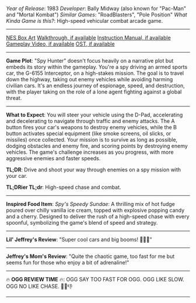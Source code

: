 *Year of Release*: 1983
*Developer*: Bally Midway (also known for "Pac-Man" and "Mortal Kombat")
*Similar Games*: "RoadBlasters", "Pole Position"
*What Kinda Game is this?*: High-speed vehicular combat arcade game.

---
[NES Box Art](https://www.google.com/search?tbm=isch&q=NES+Box+Art+Spy+Hunter) 
[Walkthrough, if available](https://www.google.com/search?q=Walkthrough+NES+Spy+Hunter)
[Instruction Manual, if available](https://www.google.com/search?q=NES+Instruction+Manual+Spy+Hunter)
[Gameplay Video, if available](https://www.youtube.com/results?search_query=gameplay+NES+Spy+Hunter) 
[OST, if available](https://www.youtube.com/results?search_query=gameplay+NES+Spy+Hunter+OST)

- - -
**Game Plot**: "Spy Hunter" doesn't focus heavily on a narrative plot but embeds its story within the gameplay. You're a spy driving an armed sports car, the G-6155 Interceptor, on a high-stakes mission. The goal is to travel down the highway, taking out enemy vehicles while avoiding harming civilian cars. It's an endless journey of espionage, speed, and destruction, with the player taking on the role of a lone agent fighting against a global threat.

- - -
**What to Expect**: You will steer your vehicle using the D-Pad, accelerating and decelerating to navigate through traffic and enemy attacks. The A button fires your car's weapons to destroy enemy vehicles, while the B button activates special equipment (like smoke screens, oil slicks, or missiles) once collected. Your mission is to survive as long as possible, dodging obstacles and enemy fire, and scoring points by destroying enemy vehicles. The game's challenge increases as you progress, with more aggressive enemies and faster speeds.

**TL;DR**: Drive and shoot your way through enemies on a spy mission with your car.

**TL;DRier TL;dr**: High-speed chase and combat.

---
**Inspired Food Item**: *Spy's Speedy Sundae*: A thrilling mix of hot fudge poured over chilly vanilla ice cream, topped with explosive popping candy and a cherry. Designed to deliver the rush of a high-speed chase with every spoonful, symbolizing the game's blend of speed and strategy.

---
**Lil' Jeffrey's Review**: "Super cool cars and big booms! 🚗💥😎"

---
**Jeffrey's Mom's Review**: "Quite the chaotic game, too fast for me but seems fun for those who enjoy a bit of adrenaline!"

---
🔥 **OGG REVIEW TIME** 🔥: OGG SAY TOO FAST FOR OGG. OGG LIKE SLOW. OGG NO LIKE CHASE. 🚗💥👎

---